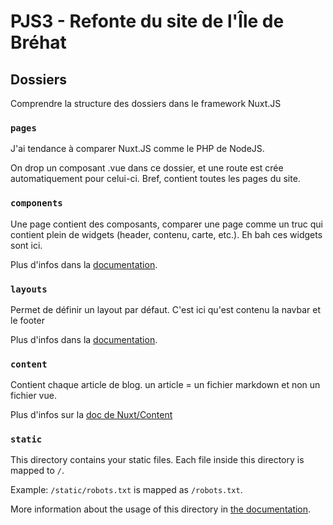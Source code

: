 # PJS3 - Refonte du site de l'Île de Bréhat


## Dossiers

Comprendre la structure des dossiers dans le framework Nuxt.JS

### `pages`

J'ai tendance à comparer Nuxt.JS comme le PHP de NodeJS.

On drop un composant .vue dans ce dossier, et une route est crée automatiquement pour celui-ci. Bref, contient toutes les pages du site.

### `components`

Une page contient des composants, comparer une page comme un truc qui contient plein de widgets (header, contenu, carte, etc.). Eh bah ces widgets sont ici.

Plus d'infos dans la [documentation](https://nuxtjs.org/docs/2.x/directory-structure/components).

### `layouts`

Permet de définir un layout par défaut. C'est ici qu'est contenu la navbar et le footer

Plus d'infos dans la [documentation](https://nuxtjs.org/docs/2.x/directory-structure/layouts).


### `content`

Contient chaque article de blog. un article = un fichier markdown et non un fichier vue.

Plus d'infos sur la [doc de Nuxt/Content](https://content.nuxtjs.org/)

### `static`

This directory contains your static files. Each file inside this directory is mapped to `/`.

Example: `/static/robots.txt` is mapped as `/robots.txt`.

More information about the usage of this directory in [the documentation](https://nuxtjs.org/docs/2.x/directory-structure/static).
